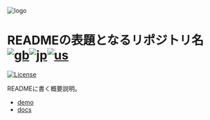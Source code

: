 ![logo](docs/logo.png|gif|svg)

# READMEの表題となるリポジトリ名 [![gb](https://raw.githubusercontent.com/madebybowtie/FlagKit/master/Assets/PNG/GB.png)](README.en.md "言語名")[![jp](https://raw.githubusercontent.com/madebybowtie/FlagKit/master/Assets/PNG/JP.png)](README.ja.md "言語名")[![us](https://raw.githubusercontent.com/madebybowtie/FlagKit/master/Assets/PNG/US.png)](README.en.md "言語名")

[![License](https://img.shields.io/badge/License-GPL-blue.svg)](https://www.gnu.org/licenses/gpl-3.0.html)

READMEに書く概要説明。

* [demo](docs/demo.png|gif|svg)
* [docs](https://...)








